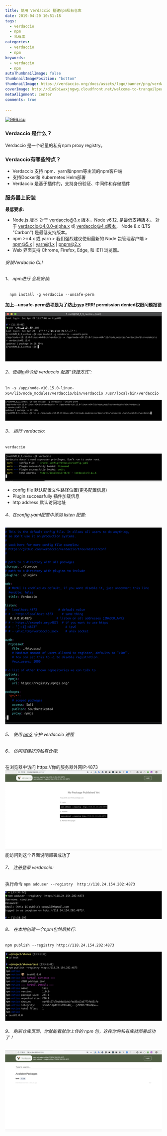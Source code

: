 ```yaml
---
title: 使用 Verdaccio 搭建npm私有仓库
date: 2019-04-20 10:51:18
tags:
  - verdaccio
  - npm 
  - 私有库
categories:
  - verdaccio
  - npm 
keywords:
  - verdaccio
  - npm 
autoThumbnailImage: false
thumbnailImagePosition: "bottom"
thumbnailImage: https://verdaccio.org/docs/assets/logo/banner/png/verdaccio-banner@3x.png
coverImage: http://d1u9biwaxjngwg.cloudfront.net/welcome-to-tranquilpeak/city.jpg
metaAlignment: center
comments: true

---
```

[![996.icu](https://img.shields.io/badge/link-996.icu-red.svg)](https://996.icu)
### Verdaccio 是什么？
  Verdaccio 是一个轻量的私有npm proxy registry。
<!-- more -->
### Verdaccio有哪些特点？

* Verdaccio 支持 npm、yarn和npnm等主流的npm客户端
* 支持Docker和 Kubernetes Helm部署
* Verdaccio 是基于插件的，支持身份验证、中间件和存储插件


### 服务器上安装

**最低要求:**
* Node.js 版本
  对于 verdaccio@3.x 版本，Node v6.12. 是最低支持版本。
  对于 verdaccio@4.0.0-alpha.x 或 verdaccio@4.x版本， Node 8.x (LTS "Carbon") 是最低支持版本。
* npm >=4.x 或 yarn > 我们强烈建议使用最新的 Node 包管理客户端 > npm@5.x | yarn@1.x | pnpm@2.x
* Web 界面支持 Chrome, Firefox, Edge, 和 IE11 浏览器。

###### 安装Verdaccio CLI
###### 1、 npm进行 全局安装:

  ```javascript
    npm install -g verdaccio --unsafe-perm
  ```
  **加上--unsafe-perm选项是为了防止gyp ERR! permission denied权限问题报错**

  ![服务器安装verdaccio](/assets/images/verdaccio1.png)

###### 2、使用[ln](http://man.linuxde.net/ln)命令给 verdaccio 配置“快捷方式”:
``
  ln -s /app/node-v10.15.0-linux-x64/lib/node_modules/verdaccio/bin/verdaccio /usr/local/bin/verdaccio
``
  
  ![ln](/assets/images/verdaccio2.png)

###### 3、 运行 verdaccio:
  ``
  verdaccio
  ``

  ![verdaccio](/assets/images/verdaccio3.png)


*  config file 默认配置文件路径位置([更多配置信息](https://verdaccio.org/docs/zh-CN/configuration))
*  Plugin successfully 插件加载信息
*  http address 默认访问地址

###### 4、在config.yaml配置中添加 listen 配置:
 ![verdaccio](/assets/images/verdaccio6.png)

###### 5、 使用 [pm2](https://www.npmjs.com/package/pm2) 守护 verdaccio 进程

###### 6、 访问搭建好的私有仓库:
  在浏览器中访问 https://你的服务器外网IP:4873
  ![verdaccio](/assets/images/verdaccio8.png)
  能访问到这个界面说明部署成功了

###### 7、 注册登录 verdaccio:
  执行命令
  ``
  npm adduser --registry  http://118.24.154.202:4873
  ``

  ![verdaccio](/assets/images/verdaccio10.png)

###### 8、 在本地创建一个npm包然后执行:
  ``
  npm publish --registry http://118.24.154.202:4873
  ``

  ![verdaccio](/assets/images/verdaccio11.png)

###### 9、 刷新仓库页面，你就能看就你上传的 npm 包，这样你的私有库就部署成功了！
  ![verdaccio](/assets/images/verdaccio12.png)




  


